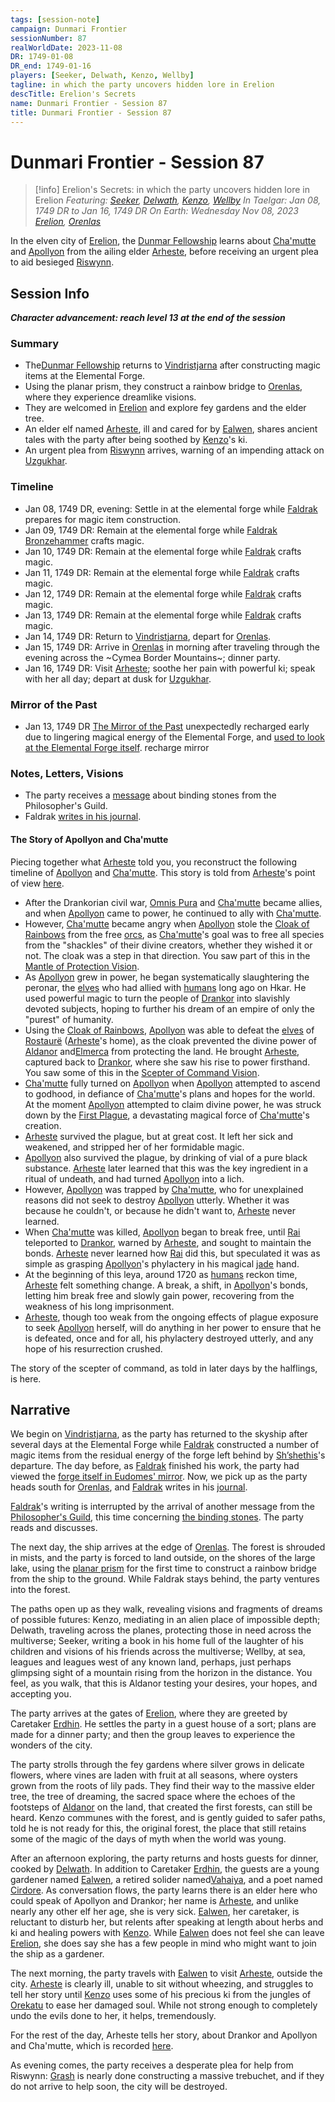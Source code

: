 ```yaml
---
tags: [session-note]
campaign: Dunmari Frontier
sessionNumber: 87
realWorldDate: 2023-11-08
DR: 1749-01-08
DR_end: 1749-01-16
players: [Seeker, Delwath, Kenzo, Wellby]
tagline: in which the party uncovers hidden lore in Erelion
descTitle: Erelion's Secrets
name: Dunmari Frontier - Session 87
title: Dunmari Frontier - Session 87
---
```

# Dunmari Frontier - Session 87

>[!info] Erelion's Secrets: in which the party uncovers hidden lore in Erelion
> *Featuring: [Seeker](<../../../people/pcs/dunmar-fellowship/seeker.md>), [Delwath](<../../../people/pcs/dunmar-fellowship/delwath.md>), [Kenzo](<../../../people/pcs/dunmar-fellowship/kenzo.md>), [Wellby](<../../../people/pcs/dunmar-fellowship/wellby.md>)*
> *In Taelgar: Jan 08, 1749 DR to Jan 16, 1749 DR*
> *On Earth: Wednesday Nov 08, 2023*
> *[Erelion](<../../../gazetteer/istaros-watershed/orenlas/erelion.md>), [Orenlas](<../../../gazetteer/istaros-watershed/orenlas/orenlas.md>)*

In the elven city of [Erelion](<../../../gazetteer/istaros-watershed/orenlas/erelion.md>), the [Dunmar Fellowship](<../../../people/pcs/dunmar-fellowship/dunmar-fellowship.md>) learns about [Cha'mutte](<../../../people/extraplanar-powers/cha-mutte.md>) and [Apollyon](<../../../people/historical-figures/drankorian-emperors/apollyon.md>) from the ailing elder [Arheste](<../../../people/elves/arheste.md>), before receiving an urgent plea to aid besieged [Riswynn](<../../../people/pcs/dunmar-fellowship/riswynn.md>).

## Session Info

***Character advancement: reach level 13 at the end of the session***
### Summary
- The[Dunmar Fellowship](<../../../people/pcs/dunmar-fellowship/dunmar-fellowship.md>) returns to [Vindristjarna](<../../../things/ships/vindristjarna.md>) after constructing magic items at the Elemental Forge.
- Using the planar prism, they construct a rainbow bridge to [Orenlas](<../../../gazetteer/istaros-watershed/orenlas/orenlas.md>), where they experience dreamlike visions.
- They are welcomed in [Erelion](<../../../gazetteer/istaros-watershed/orenlas/erelion.md>) and explore fey gardens and the elder tree.
- An elder elf named [Arheste](<../../../people/elves/arheste.md>), ill and cared for by [Ealwen](<../../../people/elves/ealwen.md>), shares ancient tales with the party after being soothed by [Kenzo](<../../../people/pcs/dunmar-fellowship/kenzo.md>)'s ki.
- An urgent plea from [Riswynn](<../../../people/pcs/dunmar-fellowship/riswynn.md>) arrives, warning of an impending attack on [Uzgukhar](<../../../gazetteer/istaros-watershed/xurkhaz/uzgukhar.md>).
### Timeline
- Jan 08, 1749 DR, evening: Settle in at the elemental forge while [Faldrak](<../../../people/dwarves/faldrak-bronzehammer.md>) prepares for magic item construction.
- Jan 09, 1749 DR: Remain at the elemental forge while [Faldrak Bronzehammer](<../../../people/dwarves/faldrak-bronzehammer.md>) crafts magic.
- Jan 10, 1749 DR: Remain at the elemental forge while [Faldrak](<../../../people/dwarves/faldrak-bronzehammer.md>) crafts magic.
- Jan 11, 1749 DR: Remain at the elemental forge while [Faldrak](<../../../people/dwarves/faldrak-bronzehammer.md>) crafts magic.
- Jan 12, 1749 DR: Remain at the elemental forge while [Faldrak](<../../../people/dwarves/faldrak-bronzehammer.md>) crafts magic.
- Jan 13, 1749 DR: Remain at the elemental forge while [Faldrak](<../../../people/dwarves/faldrak-bronzehammer.md>) crafts magic.
- Jan 14, 1749 DR: Return to [Vindristjarna](<../../../things/ships/vindristjarna.md>), depart for [Orenlas](<../../../gazetteer/istaros-watershed/orenlas/orenlas.md>).
- Jan 15, 1749 DR: Arrive in [Orenlas](<../../../gazetteer/istaros-watershed/orenlas/orenlas.md>) in morning after traveling through the evening across the ~Cymea Border Mountains~; dinner party.
- Jan 16, 1749 DR: Visit [Arheste](<../../../people/elves/arheste.md>); soothe her pain with powerful ki; speak with her all day; depart at dusk for [Uzgukhar](<../../../gazetteer/istaros-watershed/xurkhaz/uzgukhar.md>).
### Mirror of the Past
- Jan 13, 1749 DR [The Mirror of the Past](<../treasure/treasure-from-stormcaller-tower/the-mirror-of-the-past.md>) unexpectedly recharged early due to lingering magical energy of the Elemental Forge, and [used to look at the Elemental Forge itself](<../mirror-visions/elemental-forge-vision.md>). recharge mirror
### Notes, Letters, Visions
- The party receives a [message](<../letters-and-notes/philosopher-s-information-concerning-binding-stones.md>) about binding stones from the Philosopher's Guild.
- Faldrak [writes in his journal](<../letters-and-notes/faldrak-s-journal-notes.md>).
#### The Story of Apollyon and Cha'mutte

Piecing together what [Arheste](<../../../people/elves/arheste.md>) told you, you reconstruct the following timeline of [Apollyon](<../../../people/historical-figures/drankorian-emperors/apollyon.md>) and [Cha'mutte](<../../../people/extraplanar-powers/cha-mutte.md>). 
This story is told from [Arheste](<../../../people/elves/arheste.md>)'s point of view [here](<../../../people/elves/arheste.md#arhestes-story>).

- After the Drankorian civil war, [Omnis Pura](<../../../groups/drankorian-societies/omnis-pura.md>) and [Cha'mutte](<../../../people/extraplanar-powers/cha-mutte.md>) became allies, and when [Apollyon](<../../../people/historical-figures/drankorian-emperors/apollyon.md>) came to power, he continued to ally with [Cha'mutte](<../../../people/extraplanar-powers/cha-mutte.md>). 
- However, [Cha'mutte](<../../../people/extraplanar-powers/cha-mutte.md>) became angry when [Apollyon](<../../../people/historical-figures/drankorian-emperors/apollyon.md>) stole the [Cloak of Rainbows](<../../../things/artifacts-of-power/cloak-of-rainbows.md>) from the free [orcs](<../../../species/children-of-the-embodied-gods/orcs/orcs.md>), as [Cha'mutte](<../../../people/extraplanar-powers/cha-mutte.md>)'s goal was to free all species from the "shackles" of their divine creators, whether they wished it or not. The cloak was a step in that direction. You saw part of this in the [Mantle of Protection Vision](<../mirror-visions/mantle-of-protection-vision.md>). 
- As [Apollyon](<../../../people/historical-figures/drankorian-emperors/apollyon.md>) grew in power, he began systematically slaughtering the peronar, the [elves](<../../../species/children-of-the-embodied-gods/elves/elves.md>) who had allied with [humans](<../../../species/humans/humans.md>) long ago on Hkar. He used powerful magic to turn the people of [Drankor](<../../../history/drankorian-era/drankorian-empire.md>) into slavishly devoted subjects, hoping to further his dream of an empire of only the "purest" of humanity. 
- Using the [Cloak of Rainbows](<../../../things/artifacts-of-power/cloak-of-rainbows.md>), [Apollyon](<../../../people/historical-figures/drankorian-emperors/apollyon.md>) was able to defeat the [elves](<../../../species/children-of-the-embodied-gods/elves/elves.md>) of [Rostaurë](<../../../history/drankorian-era/rostaure.md>) ([Arheste](<../../../people/elves/arheste.md>)'s home), as the cloak prevented the divine power of [Aldanor](<../../../cosmology/gods/embodied-gods/aldanor.md>) and[Elmerca](<../../../cosmology/gods/embodied-gods/elmerca.md>) from protecting the land. He brought [Arheste](<../../../people/elves/arheste.md>), captured back to [Drankor](<../../../history/drankorian-era/drankor.md>), where she saw his rise to power firsthand. You saw some of this in the [Scepter of Command Vision](<../mirror-visions/scepter-of-command-vision.md>). 
- [Cha'mutte](<../../../people/extraplanar-powers/cha-mutte.md>) fully turned on [Apollyon](<../../../people/historical-figures/drankorian-emperors/apollyon.md>) when [Apollyon](<../../../people/historical-figures/drankorian-emperors/apollyon.md>) attempted to ascend to godhood, in defiance of [Cha'mutte](<../../../people/extraplanar-powers/cha-mutte.md>)'s plans and hopes for the world. At the moment [Apollyon](<../../../people/historical-figures/drankorian-emperors/apollyon.md>) attempted to claim divine power, he was struck down by the [First Plague](<../../../events/1000s/1059/first-plague.md>), a devastating magical force of [Cha'mutte](<../../../people/extraplanar-powers/cha-mutte.md>)'s creation. 
- [Arheste](<../../../people/elves/arheste.md>) survived the plague, but at great cost. It left her sick and weakened, and stripped her of her formidable magic.
- [Apollyon](<../../../people/historical-figures/drankorian-emperors/apollyon.md>) also survived the plague, by drinking of vial of a pure black substance. [Arheste](<../../../people/elves/arheste.md>) later learned that this was the key ingredient in a ritual of undeath, and had turned [Apollyon](<../../../people/historical-figures/drankorian-emperors/apollyon.md>) into a lich.
- However, [Apollyon](<../../../people/historical-figures/drankorian-emperors/apollyon.md>) was trapped by [Cha'mutte](<../../../people/extraplanar-powers/cha-mutte.md>), who for unexplained reasons did not seek to destroy [Apollyon](<../../../people/historical-figures/drankorian-emperors/apollyon.md>) utterly. Whether it was because he couldn't, or because he didn't want to, [Arheste](<../../../people/elves/arheste.md>) never learned. 
- When [Cha'mutte](<../../../people/extraplanar-powers/cha-mutte.md>) was killed, [Apollyon](<../../../people/historical-figures/drankorian-emperors/apollyon.md>) began to break free, until [Rai](<../../../people/pcs/great-war/rai.md>) teleported to [Drankor](<../../../history/drankorian-era/drankor.md>), warned by [Arheste](<../../../people/elves/arheste.md>), and sought to maintain the bonds. [Arheste](<../../../people/elves/arheste.md>) never learned how [Rai](<../../../people/pcs/great-war/rai.md>) did this, but speculated it was as simple as grasping [Apollyon](<../../../people/historical-figures/drankorian-emperors/apollyon.md>)'s phylactery in his magical [jade](<../treasure/gifts-and-heirlooms/jade-piece-of-rai-s-hand.md>) hand. 
- At the beginning of this leya, around 1720 as [humans](<../../../species/humans/humans.md>) reckon time, [Arheste](<../../../people/elves/arheste.md>) felt something change. A break, a shift, in [Apollyon](<../../../people/historical-figures/drankorian-emperors/apollyon.md>)'s bonds, letting him break free and slowly gain power, recovering from the weakness of his long imprisonment. 
- [Arheste](<../../../people/elves/arheste.md>), though too weak from the ongoing effects of plague exposure to seek [Apollyon](<../../../people/historical-figures/drankorian-emperors/apollyon.md>) herself, will do anything in her power to ensure that he is defeated, once and for all, his phylactery destroyed utterly, and any hope of his resurrection crushed. 

The story of the scepter of command, as told in later days by the halflings, is here.

## Narrative
We begin on [Vindristjarna](<../../../things/ships/vindristjarna.md>), as the party has returned to the skyship after several days at the Elemental Forge while [Faldrak](<../../../people/dwarves/faldrak-bronzehammer.md>) constructed a number of magic items from the residual energy of the forge left behind by [Sh’shethis](<../../../people/extraplanar-powers/shshethis.md>)'s departure. The day before, as [Faldrak](<../../../people/dwarves/faldrak-bronzehammer.md>) finished his work, the party had viewed the [forge itself in Eudomes' mirror](<../mirror-visions/elemental-forge-vision.md>). Now, we pick up as the party heads south for [Orenlas](<../../../gazetteer/istaros-watershed/orenlas/orenlas.md>), and [Faldrak](<../../../people/dwarves/faldrak-bronzehammer.md>) writes in his [journal](<../letters-and-notes/faldrak-s-journal-notes.md>).

[Faldrak](<../../../people/dwarves/faldrak-bronzehammer.md>)'s writing is interrupted by the arrival of another message from the [Philosopher's Guild](<../../../groups/tollen-guilds/ancient-and-honorable-guild-of-philosophers.md>), this time concerning [the binding stones](<../letters-and-notes/philosopher-s-information-concerning-binding-stones.md>). The party reads and discusses. 

The next day, the ship arrives at the edge of [Orenlas](<../../../gazetteer/istaros-watershed/orenlas/orenlas.md>). The forest is shrouded in mists, and the party is forced to land outside, on the shores of the large lake, using the [planar prism](<../../../things/ships/vindristjarna.md#planar-prism>) for the first time to construct a rainbow bridge from the ship to the ground. While Faldrak stays behind, the party ventures into the forest.

The paths open up as they walk, revealing visions and fragments of dreams of possible futures: Kenzo, mediating in an alien place of impossible depth; Delwath, traveling across the planes, protecting those in need across the multiverse; Seeker, writing a book in his home full of the laughter of his children and visions of his friends across the multiverse; Wellby, at sea, leagues and leagues west of any known land, perhaps, just perhaps glimpsing sight of a mountain rising from the horizon in the distance. You feel, as you walk, that this is Aldanor testing your desires, your hopes, and accepting you.

The party arrives at the gates of [Erelion](<../../../gazetteer/istaros-watershed/orenlas/erelion.md>), where they are greeted by Caretaker [Erdhin](<../../../people/elves/erdhin.md>). He settles the party in a guest house of a sort; plans are made for a dinner party; and then the group leaves to experience the wonders of the city. 

The party strolls through the fey gardens where silver grows in delicate flowers, where vines are laden with fruit at all seasons, where oysters grown from the roots of lily pads. They find their way to the massive elder tree, the tree of dreaming, the sacred space where the echoes of the footsteps of [Aldanor](<../../../cosmology/gods/embodied-gods/aldanor.md>) on the land, that created the first forests, can still be heard. Kenzo communes with the forest, and is gently guided to safer paths, told he is not ready for this, the original forest, the place that still retains some of the magic of the days of myth when the world was young. 

After an afternoon exploring, the party returns and hosts guests for dinner, cooked by [Delwath](<../../../people/pcs/dunmar-fellowship/delwath.md>). In addition to Caretaker [Erdhin](<../../../people/elves/erdhin.md>), the guests are a young gardener named [Ealwen](<../../../people/elves/ealwen.md>), a retired solider named[Vahaiya](<../../../people/elves/vahaiya.md>), and a poet named [Cirdore](<../../../people/elves/cirdore.md>). As conversation flows, the party learns there is an elder here who could speak of Apollyon and Drankor; her name is [Arheste](<../../../people/elves/arheste.md>), and unlike nearly any other elf her age, she is very sick. [Ealwen](<../../../people/elves/ealwen.md>), her caretaker, is reluctant to disturb her, but relents after speaking at length about herbs and ki and healing powers with [Kenzo](<../../../people/pcs/dunmar-fellowship/kenzo.md>). While [Ealwen](<../../../people/elves/ealwen.md>) does not feel she can leave [Erelion](<../../../gazetteer/istaros-watershed/orenlas/erelion.md>), she does say she has a few people in mind who might want to join the ship as a gardener. 

The next morning, the party travels with [Ealwen](<../../../people/elves/ealwen.md>) to visit [Arheste](<../../../people/elves/arheste.md>), outside the city. [Arheste](<../../../people/elves/arheste.md>) is clearly ill, unable to sit without wheezing, and struggles to tell her story until [Kenzo](<../../../people/pcs/dunmar-fellowship/kenzo.md>) uses some of his precious ki from the jungles of [Orekatu](<../../../gazetteer/far-south/orekatu.md>) to ease her damaged soul. While not strong enough to completely undo the evils done to her, it helps, tremendously. 

For the rest of the day, Arheste tells her story, about Drankor and Apollyon and Cha'mutte, which is recorded [here](<../../../people/elves/arheste.md#arhestes-story>).

As evening comes, the party receives a desperate plea for help from Riswynn: [Grash](<../../../people/other-nonhumans/grash.md>) is nearly done constructing a massive trebuchet, and if they do not arrive to help soon, the city will be destroyed. 
